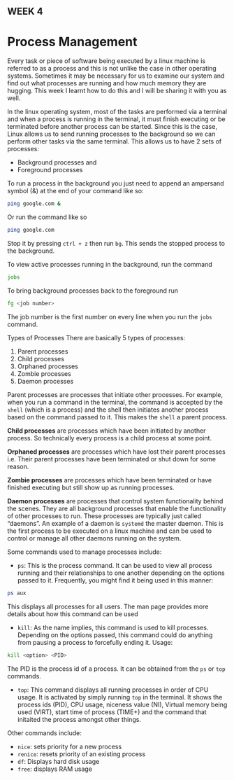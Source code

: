 ## WEEK 4

# Process Management

Every task or piece of software being executed by a  linux machine is referred to as a process and this is not unlike the case in other operating systems. Sometimes it may be necessary for us to examine our system and find out what processes are running and how much memory they are hugging. This week I learnt how to do this and I will be sharing it with you as well. 

In the linux operating system, most of the tasks are performed via a terminal and when a process is running in the terminal, it must finish executing or be terminated before another process can be started. Since this is the case, Linux allows us to send running processes to the background so we can perform other tasks via the same terminal. This allows us to have 2 sets of processes:
- Background processes and 
- Foreground processes

To run a process in the background you just need to append an ampersand symbol (&) at the end of your command like so:
```sh
ping google.com &
```
Or run the command like so
```sh
ping google.com
```
Stop it by pressing `ctrl + z` then run `bg`. This sends the stopped process to the background.

To view active processes running in the background, run the command
```sh
jobs
```
To bring background processes back to the foreground run
```sh
fg <job number>
```
The job number is the first number on every line when you run the `jobs` command.

Types of Processes
There are basically 5 types of processes:
1. Parent processes
2. Child processes
3. Orphaned processes
4. Zombie processes
5. Daemon processes

Parent processes are processes that initiate other processes. For example, when you run a command in the terminal, the command is accepted by the `shell` (which is a process) and the shell then initiates another process based on the command passed to it. This makes the `shell` a parent process.

__Child processes__ are processes which have been initiated by another process. So technically every process is a child process at some point. 

__Orphaned processes__ are processes which have lost their parent processes i.e. Their parent processes have been terminated or shut down for some reason.

__Zombie processes__ are processes which have been terminated or have finished executing but still show up as running processes.

__Daemon processes__ are processes that control system functionality behind the scenes. They are all background processes that enable the functionality of other processes to run. These processes are typically just called “daemons”. An example of a daemon is `systemd` the master daemon. This is the first process to be executed on a linux machine and can be used to control or manage all other daemons running on the system.


Some commands used to manage processes include:
- `ps`: This is the process command. It can be used to view all process running and their relationships to one another depending on the options passed to it. Frequently, you might find it being used in this manner: 
```sh
ps aux
```
This displays all processes for all users. The man page provides more details about how this command can be used

- `kill`: As the name implies, this command is used to kill processes. Depending on the options passed, this command could do anything from pausing a process to forcefully ending it. Usage:
```sh
kill <option> <PID>
```
The PID is the process id of a process. It can be obtained from the `ps` or `top` commands.

- `top`: This command displays all running processes in order of CPU usage. It is activated by simply running `top` in the terminal. It shows the process ids (PID), CPU usage, niceness value (NI), Virtual memory being used (VIRT), start time of process (TIME+) and the command that initaited the process amongst other things.

Other commands include: 
- `nice`: sets priority for a new process
- `renice`: resets priority of an existing process
- `df`: Displays hard disk usage
- `free`: displays RAM usage
